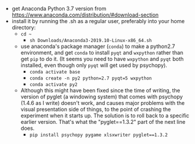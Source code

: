 * get Anaconda Python 3.7 version from https://www.anaconda.com/distribution/#download-section
* install it by running the .sh as a regular user, preferably into your home directory:
  * `cd ~`
    * `sh Downloads/Anaconda3-2019.10-Linux-x86_64.sh`
  * use anaconda's package manager (`conda`) to make a python2.7 environment, and get `conda` to install `pyqt` and `wxpython` rather than get `pip` to do it. (It seems you need to have `wxpython` and `pyqt` both installed, even though only `pyqt` will get used by psychopy).
    * `conda activate base` 
    * `conda create -n py2 python=2.7 pyqt=5 wxpython` 
    * `conda activate py2`
  * Although this might have been fixed since the time of writing, the version of pyglet (a windowing system) that comes with psychopy (1.4.6 as I write) doesn't work, and causes major problems with the visual presentation side of things, to the point of crashing the experiment when it starts up. The solution is to roll back to a specific earlier version. That's what the "pyglet==1.3.2" part of the next line does.
    * `pip install psychopy pygame xlsxwriter pyglet==1.3.2`

